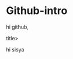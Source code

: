 # Github-intro
hi github,
<html>
  <title>you</title>title><head>
    <p>hi sisya</p>
  </head></title>
</html>
